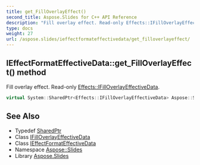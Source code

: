 ```yaml
---
title: get_FillOverlayEffect()
second_title: Aspose.Slides for C++ API Reference
description: "Fill overlay effect. Read-only Effects::IFillOverlayEffectiveData."
type: docs
weight: 27
url: /aspose.slides/ieffectformateffectivedata/get_filloverlayeffect/
---
```

## IEffectFormatEffectiveData::get_FillOverlayEffect() method


Fill overlay effect. Read-only [Effects::IFillOverlayEffectiveData](../../../aspose.slides.effects/ifilloverlayeffectivedata/).

```cpp
virtual System::SharedPtr<Effects::IFillOverlayEffectiveData> Aspose::Slides::IEffectFormatEffectiveData::get_FillOverlayEffect()=0
```

## See Also

* Typedef [SharedPtr](../../../system/sharedptr/)
* Class [IFillOverlayEffectiveData](../../../aspose.slides.effects/ifilloverlayeffectivedata/)
* Class [IEffectFormatEffectiveData](../)
* Namespace [Aspose::Slides](../../)
* Library [Aspose.Slides](../../../)